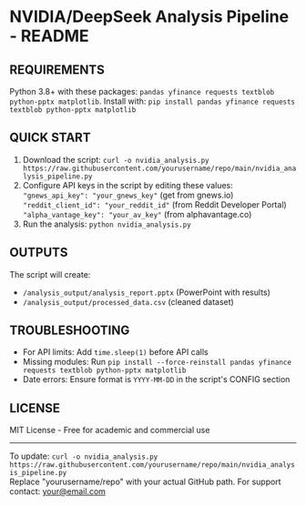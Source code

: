 # NVIDIA/DeepSeek Analysis Pipeline - README

## REQUIREMENTS
Python 3.8+ with these packages: `pandas yfinance requests textblob python-pptx matplotlib`. Install with: `pip install pandas yfinance requests textblob python-pptx matplotlib`

## QUICK START
1. Download the script: `curl -o nvidia_analysis.py https://raw.githubusercontent.com/yourusername/repo/main/nvidia_analysis_pipeline.py`  
2. Configure API keys in the script by editing these values:  
   `"gnews_api_key": "your_gnews_key"` (get from gnews.io)  
   `"reddit_client_id": "your_reddit_id"` (from Reddit Developer Portal)  
   `"alpha_vantage_key": "your_av_key"` (from alphavantage.co)  
3. Run the analysis: `python nvidia_analysis.py`

## OUTPUTS
The script will create:  
- `/analysis_output/analysis_report.pptx` (PowerPoint with results)  
- `/analysis_output/processed_data.csv` (cleaned dataset)

## TROUBLESHOOTING
- For API limits: Add `time.sleep(1)` before API calls  
- Missing modules: Run `pip install --force-reinstall pandas yfinance requests textblob python-pptx matplotlib`  
- Date errors: Ensure format is `YYYY-MM-DD` in the script's CONFIG section

## LICENSE
MIT License - Free for academic and commercial use

---

To update: `curl -o nvidia_analysis.py https://raw.githubusercontent.com/yourusername/repo/main/nvidia_analysis_pipeline.py`  
Replace "yourusername/repo" with your actual GitHub path. For support contact: your@email.com
